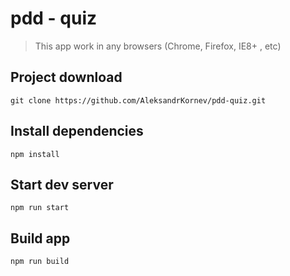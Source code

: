 # pdd - quiz

> This app work in any browsers (Chrome, Firefox, IE8+ , etc)

## Project download
```
git clone https://github.com/AleksandrKornev/pdd-quiz.git
```
## Install dependencies
```
npm install
```
## Start dev server
```
npm run start
```
## Build app
```
npm run build
```